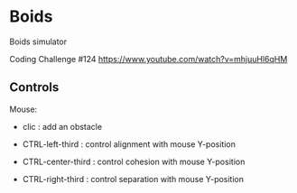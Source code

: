 # Boids
Boids simulator

Coding Challenge #124
https://www.youtube.com/watch?v=mhjuuHl6qHM

## Controls
Mouse:
  - clic : add an obstacle

  - CTRL-left-third : control alignment with mouse Y-position
  - CTRL-center-third : control cohesion with mouse Y-position
  - CTRL-right-third : control separation with mouse Y-position
